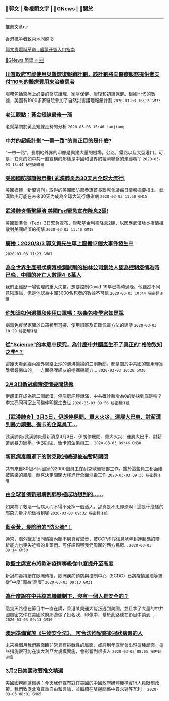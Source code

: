 ###  [:eagle:郭文](https://github.com/ourhimalayas/txt) | [:books:視頻文字](https://github.com/ourhimalayas/txt/blob/master/content/README.md) | [:newspaper:GNews](https://github.com/ourhimalayas/txt/blob/master/content/gnews/README.md) | [:pray:關於](https://github.com/ourhimalayas/home/tree/master/about)
---

推薦文章:point_right:

[香港抗争者致内地同胞书](https://github.com/ourhimalayas/news/blob/master/2019/08/a_letter_from_the_hong_kong_people.md)

[郭文贵爆料革命 · 启蒙开智入门指南](https://github.com/ourhimalayas/txt/issues/1)

[:newspaper:GNews 節錄 :fire: :new:](https://github.com/ourhimalayas/txt/blob/master/content/gnews/README.md) 



### [川普政府可能使用災難恢復報銷計劃，該計劃將向醫療服務提供者支付110％的醫療費用來治療患者](/content/gnews/1/README.md)

服務包括醫療上必要的醫院護理、家庭保健、康復和初級保健。根據HHS的數據，美國有1900多家醫院參加了自然災害護理報銷計劃  `2020-03-03 16:12 GM33`

### [老江觀點：黃金短線最後一漲](/content/gnews/2/README.md)

老幫菜關於黃金短線走勢的分析  `2020-03-03 15:46 Laojiang`

### [中共的超級計劃“一帶一路”的真正目的是什麼?](/content/gnews/3/README.md)

“一帶一路”，長期給外界的印像是興建大量的機場，公路，鐵路以及大型港口。可是，它真的如中共一直宣稱的那樣是中國和世界的經濟聯繫的走廊嗎？  `2020-03-03 13:44 秘密翻译组`

### [美國國防部簡報示警! 武漢肺炎恐30天內全球大流行!](/content/gnews/4/README.md)

美國媒體「新聞週刊」取得的美國國防部參謀首長聯席會議每日情報摘要指出，武漢肺炎可能在未來30天內成為全球大流行傳染病  `2020-03-03 11:50 GM15`

### [武漢肺炎衝擊經濟 美國Fed緊急宣布降息2碼!](/content/gnews/5/README.md)

美國聯準會（Fed）3日緊急宣布，聯邦基金利率降息2碼，以因應武漢肺炎疫情擴散對美國經濟的衝擊  `2020-03-03 11:40 GM15`

### [廣播：2020/3/3 郭文貴先生車上直播17個大事件發生中](/content/gnews/6/README.md)

 `2020-03-03 11:23 GM07`

### [為全世界生產冠狀病毒檢測試劑的柏林公司創始人認為控制疫情為時已晚，中國的死亡人數達4-6萬人](/content/gnews/7/README.md)

我們正經歷一場管理的重大失靈。想要控制Covid-19早已為時過晚。他雖然不同意陰謀論，但是他認為中國3000名死者的數據不可信  `2020-03-03 10:44 秘密翻译组`

### [你知道如何選擇和使用口罩嗎：病毒免疫學家如是說](/content/gnews/8/README.md)

病毒免疫學家關於口罩類型選擇、使用誤區及正確佩戴方法的建議  `2020-03-03 10:29 秘密翻译组`

### [從“Science”的本意中探究，為什麼中共國產生不了真正的“格物致知之學”？](/content/gnews/9/README.md)

這幾天看到牆內牆外網絡上炒的沸沸揚揚的三則新聞，都是關於中共國的御用專家學者鐘南山的，一方面感嘆網友的挖掘機能力...  `2020-03-03 10:28 GM30`

### [3月3日新冠病毒疫情要聞快報](/content/gnews/10/README.md)

伊朗正在成為第二個武漢，停屍房屍體爆滿，中共確診新增為0的秘訣到底是啥？李文亮同科室上司梅仲明醫生去世  `2020-03-03 09:56 秘密翻译组`

### [【武漢肺炎】3月3日，伊朗停屍間、重大火災、運屍大巴車、討薪遭到暴力鎮壓、衝卡的企業員工&#8230;](/content/gnews/11/README.md)

武漢肺炎/武漢肺炎最新消息3月3日、伊朗停屍間、重大火災、運屍大巴車、討薪遭到暴力鎮壓、伊朗災區、衝卡的企業員工...  `2020-03-03 09:46 GM30`

### [新冠病毒籠罩下的耐克歐洲總部被迫暫時關閉](/content/gnews/12/README.md)

共有來自80個不同國家的2000個員工在耐克歐洲總部工作。鑑於這些員工都面臨被感染的風險，耐克決定關閉大樓進行全面消毒工作  `2020-03-03 09:35 秘密翻译组`

### [由全球首例新冠病例肺移植成功想到的……](/content/gnews/13/README.md)

如果為了救活一個病人而不得不死掉一個活人，那真是不思即恐啊！這是什麼樣的邪惡力量才能做得到呢  `2020-03-03 09:32 秘密翻译组`

### [藍金黃，最陰暗的“防火牆”！](/content/gnews/14/README.md)

通常，海外戰友很同情牆內聽不到真實聲音，被CCP虛假信息唬弄到連超碼的辯析能力也喪失近零的韭菜們。可仔細觀察我們周圍的西方民眾...  `2020-03-03 09:14 GM30`

### [歐盟主席宣布將歐洲疫情等級從中度提升至高度](/content/gnews/15/README.md)

新冠病毒持續在歐洲傳播，歐洲疾病預防與控制中心（ECDC）已將疫情風險等級從“中度”調為“高度”  `2020-03-03 09:13 GM31`

### [為什麼說在中共絞肉機體制下，沒有一個人是安全的？](/content/gnews/16/README.md)

這幾天路德在節目中一直在講，香港某奧運大佬叛逃到美國，並且拿了大量的中共國機密文件在美國政府那邊做了投名狀，印像中，基於此路德在節目中談到...  `2020-03-03 09:13 GM30`

### [澳洲準備實施《生物安全法》， 可合法拘留感染冠狀病毒的人](/content/gnews/17/README.md)

未來幾個月我們將面臨非常具有挑戰性的局面，或許到年底就會出現這種局面。這些措施很可能在澳大利亞大規模實施，會影響到很多人  `2020-03-03 08:05 秘密翻译组`

### [3月2日美國政要推文精選](/content/gnews/18/README.md)

美國國務卿蓬佩奧：今天我們宣布對在美國的中國政府媒體機構實行人員限制政策。我們敦促北京尊重自由和言論，並繼續在雙邊關係中尋求對等互利。  `2020-03-03 08:01 GM65`

